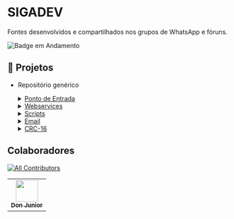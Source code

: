 ﻿# SIGADEV
Fontes desenvolvidos e compartilhados nos grupos de WhatsApp e fóruns.

![Badge em Andamento](http://img.shields.io/static/v1?label=STATUS&message=EM%20ANDAMENTO&color=GREEN&style=for-the-badge)

## 🔨 Projetos
+ Repositório genérico

  <details>
      <summary><a href="https://github.com/DonJunior/SIGADEV/tree/master/Ponto%20de%20Entrada">Ponto de Entrada</a></summary>
  </details>  
  <details>
    <summary><a href="https://github.com/DonJunior/SIGADEV/tree/master/Webservice">Webservices</a></summary>
    + [SOAP] <br/>
    + [REST]
  </details>  
  <details>
    <summary><a href="https://github.com/DonJunior/SIGADEV/tree/master/Bat">Scripts</a></summary>
  </details>  
  <details>
    <summary><a href="https://github.com/DonJunior/SIGADEV/tree/master/Email">Email</a></summary>
  </details>  

  <details>
    <summary><a href="https://github.com/DonJunior/SIGADEV/tree/master/CRC-16-CCITT-FFFF">CRC-16</a></summary>
  </details>  

## Colaboradores
[![All Contributors](https://img.shields.io/badge/all_contributors-1-blue.svg?style=flat-square)](#contributors-)
<table>
  <tr>
    <td align="center">
      <a href="https://github.com/DonJunior">
        <img src="https://avatars.githubusercontent.com/u/16182224?s=400&u=086bc8bf999ac132108584284e24654d4b2eda21&v=4" width="50px;" alt=""/>
        <br/>
        <sub><b>Don Junior</b></sub>
      </a>
    </td>
  </tr>
</table>
